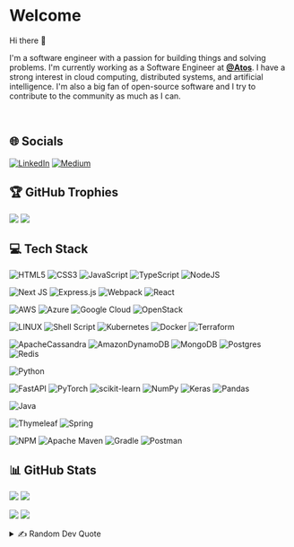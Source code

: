 # Welcome

Hi there 👋

I'm a software engineer with a passion for building things and solving problems. I'm currently working as a Software Engineer at [**@Atos**](https://atos.net/en/). I have a strong interest in cloud computing, distributed systems, and artificial intelligence. I'm also a big fan of open-source software and I try to contribute to the community as much as I can.

<br />

## 🌐 Socials
[![LinkedIn](https://img.shields.io/badge/LinkedIn-%230077B5.svg?logo=linkedin&logoColor=white)](https://linkedin.com/in/souyama) 
[![Medium](https://img.shields.io/badge/Medium-12100E?logo=medium&logoColor=white)](https://medium.com/@souyama) 

## 🏆 GitHub Trophies
[![](https://github-profile-trophy.vercel.app/?username=sansmoraxz&theme=radical&no-frame=true&no-bg=true&column=-1)](https://github.com/sansmoraxz#gh-dark-mode-only)
[![](https://github-profile-trophy.vercel.app/?username=sansmoraxz&theme=flat&no-frame=true&no-bg=true&column=-1)](https://github.com/sansmoraxz#gh-light-mode-only)

## 💻 Tech Stack
![HTML5](https://img.shields.io/badge/html5-%23E34F26.svg?style=for-the-badge&logo=html5&logoColor=white)
![CSS3](https://img.shields.io/badge/css3-%231572B6.svg?style=for-the-badge&logo=css3&logoColor=white)
![JavaScript](https://img.shields.io/badge/javascript-%23323330.svg?style=for-the-badge&logo=javascript&logoColor=%23F7DF1E)
![TypeScript](https://img.shields.io/badge/typescript-%23007ACC.svg?style=for-the-badge&logo=typescript&logoColor=white)
![NodeJS](https://img.shields.io/badge/node.js-6DA55F?style=for-the-badge&logo=node.js&logoColor=white)

![Next JS](https://img.shields.io/badge/Next-black?style=for-the-badge&logo=next.js&logoColor=white)
![Express.js](https://img.shields.io/badge/express.js-%23404d59.svg?style=for-the-badge&logo=express&logoColor=%2361DAFB)
![Webpack](https://img.shields.io/badge/webpack-%238DD6F9.svg?style=for-the-badge&logo=webpack&logoColor=black)
![React](https://img.shields.io/badge/react-%2320232a.svg?style=for-the-badge&logo=react&logoColor=%2361DAFB)

![AWS](https://img.shields.io/badge/AWS-%23FF9900.svg?style=for-the-badge&logo=amazon-aws&logoColor=white)
![Azure](https://img.shields.io/badge/azure-%230072C6.svg?style=for-the-badge&logo=azure-devops&logoColor=white)
![Google Cloud](https://img.shields.io/badge/Google%20Cloud-%234285F4.svg?style=for-the-badge&logo=google-cloud&logoColor=white)
![OpenStack](https://img.shields.io/badge/Openstack-%23f01742.svg?style=for-the-badge&logo=openstack&logoColor=white)

![LINUX](https://img.shields.io/badge/Linux-FCC624?style=for-the-badge&logo=linux&logoColor=black)
![Shell Script](https://img.shields.io/badge/shell_script-%23121011.svg?style=for-the-badge&logo=gnu-bash&logoColor=white)
![Kubernetes](https://img.shields.io/badge/kubernetes-%23326ce5.svg?style=for-the-badge&logo=kubernetes&logoColor=white)
![Docker](https://img.shields.io/badge/docker-%230db7ed.svg?style=for-the-badge&logo=docker&logoColor=white)
![Terraform](https://img.shields.io/badge/terraform-%235835CC.svg?style=for-the-badge&logo=terraform&logoColor=white) 

![ApacheCassandra](https://img.shields.io/badge/cassandra-%231287B1.svg?style=for-the-badge&logo=apache-cassandra&logoColor=white)
![AmazonDynamoDB](https://img.shields.io/badge/Amazon%20DynamoDB-4053D6?style=for-the-badge&logo=Amazon%20DynamoDB&logoColor=white)
![MongoDB](https://img.shields.io/badge/MongoDB-%234ea94b.svg?style=for-the-badge&logo=mongodb&logoColor=white)
![Postgres](https://img.shields.io/badge/postgres-%23316192.svg?style=for-the-badge&logo=postgresql&logoColor=white)
![Redis](https://img.shields.io/badge/redis-%23DD0031.svg?style=for-the-badge&logo=redis&logoColor=white)

![Python](https://img.shields.io/badge/python-3670A0?style=for-the-badge&logo=python&logoColor=ffdd54)

![FastAPI](https://img.shields.io/badge/FastAPI-005571?style=for-the-badge&logo=fastapi)
![PyTorch](https://img.shields.io/badge/PyTorch-%23EE4C2C.svg?style=for-the-badge&logo=PyTorch&logoColor=white)
![scikit-learn](https://img.shields.io/badge/scikit--learn-%23F7931E.svg?style=for-the-badge&logo=scikit-learn&logoColor=white)
![NumPy](https://img.shields.io/badge/numpy-%23013243.svg?style=for-the-badge&logo=numpy&logoColor=white)
![Keras](https://img.shields.io/badge/Keras-%23D00000.svg?style=for-the-badge&logo=Keras&logoColor=white)
![Pandas](https://img.shields.io/badge/pandas-%23150458.svg?style=for-the-badge&logo=pandas&logoColor=white)

![Java](https://img.shields.io/badge/java-%23ED8B00.svg?style=for-the-badge&logo=java&logoColor=white)

![Thymeleaf](https://img.shields.io/badge/Thymeleaf-%23005C0F.svg?style=for-the-badge&logo=Thymeleaf&logoColor=white)
![Spring](https://img.shields.io/badge/spring-%236DB33F.svg?style=for-the-badge&logo=spring&logoColor=white)

![NPM](https://img.shields.io/badge/NPM-%23000000.svg?style=for-the-badge&logo=npm&logoColor=white)
![Apache Maven](https://img.shields.io/badge/Apache%20Maven-C71A36?style=for-the-badge&logo=Apache%20Maven&logoColor=white)
![Gradle](https://img.shields.io/badge/Gradle-02303A.svg?style=for-the-badge&logo=Gradle&logoColor=white)
![Postman](https://img.shields.io/badge/Postman-FF6C37?style=for-the-badge&logo=postman&logoColor=white) 



## 📊 GitHub Stats
[![](https://github-readme-stats.vercel.app/api?username=sansmoraxz&theme=radical&bg_color=00000000&hide_border=true&include_all_commits=true&count_private=true)](https://github.com/sansmoraxz#gh-dark-mode-only)
[![](https://github-readme-stats.vercel.app/api?username=sansmoraxz&theme=default&bg_color=00000000&hide_border=true&include_all_commits=true&count_private=true)](https://github.com/sansmoraxz#gh-light-mode-only)
<br/>

[![](https://github-readme-streak-stats.herokuapp.com/?user=sansmoraxz&theme=radical&background=00000000&hide_border=true)](https://github.com/sansmoraxz#gh-dark-mode-only)
[![](https://github-readme-streak-stats.herokuapp.com/?user=sansmoraxz&theme=default&background=00000000&hide_border=true)](https://github.com/sansmoraxz#gh-light-mode-only)
<br/>

<details>
   <summary>✍️ Random Dev Quote</summary>
  
   <br/>
  
   [![](https://quotes-github-readme.vercel.app/api?theme=dark&type=horizontal)](https://github.com/PiyushSuthar/github-readme-quotes#gh-dark-mode-only)
   [![](https://quotes-github-readme.vercel.app/api?theme=light&type=horizontal)](https://github.com/PiyushSuthar/github-readme-quotes#gh-light-mode-only)
</details>


<!-- Proudly created with GPRM ( https://gprm.itsvg.in ) -->

<!--
**sansmoraxz/sansmoraxz** is a ✨ _special_ ✨ repository because its `README.md` (this file) appears on your GitHub profile.

Here are some ideas to get you started:

- 🔭 I’m currently working on ...
- 🌱 I’m currently learning ...
- 👯 I’m looking to collaborate on ...
- 🤔 I’m looking for help with ...
- 💬 Ask me about ...
- 📫 How to reach me: ...
- 😄 Pronouns: ...
- ⚡ Fun fact: ...
-->
